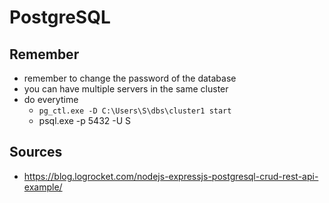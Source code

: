 PostgreSQL
===

Remember
---

- remember to change the password of the database
- you can have multiple servers in the same cluster
- do everytime
  - `pg_ctl.exe -D C:\Users\S\dbs\cluster1 start`
  - psql.exe -p 5432 -U S

Sources
---

- <https://blog.logrocket.com/nodejs-expressjs-postgresql-crud-rest-api-example/>
